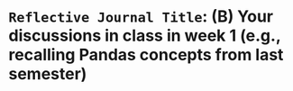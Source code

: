 # `Reflective Journal Title`: (B) Your discussions in class in week 1 (e.g., recalling Pandas concepts from last semester)
